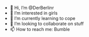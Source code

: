 - 👋 Hi, I’m @DerBerlinr
- 👀 I’m interested in girls
- 🌱 I’m currently learning to cope
- 💞️ I’m looking to collaborate on stuff
- 📫 How to reach me: Bumble

<!---
DerBerlinr/DerBerlinr is a ✨ special ✨ repository because its `README.md` (this file) appears on your GitHub profile.
You can click the Preview link to take a look at your changes.
--->
